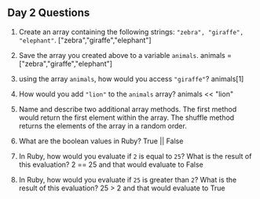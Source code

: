 ## Day 2 Questions

1. Create an array containing the following strings: `"zebra", "giraffe", "elephant"`.
["zebra","giraffe","elephant"]

1. Save the array you created above to a variable `animals`.
animals = ["zebra","giraffe","elephant"]

1. using the array `animals`, how would you access `"giraffe"`?
animals[1]

1. How would you add `"lion"` to the `animals` array?
animals << "lion"

1. Name and describe two additional array methods.
The first method would return the first element within the array.
The shuffle method returns the elements of the array in a random order.

1. What are the boolean values in Ruby?
True || False

1. In Ruby, how would you evaluate if `2` is equal to `25`? What is the result of this evaluation?
2 == 25 and that would evaluate to False

1. In Ruby, how would you evaluate if `25` is greater than `2`? What is the result of this evaluation?
25 > 2 and that would evaluate to True
